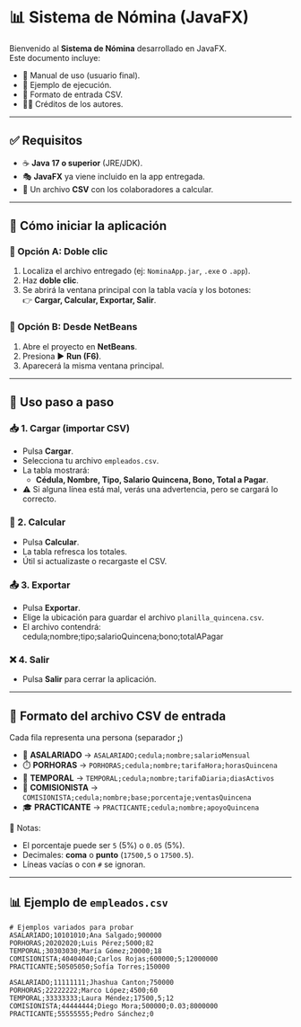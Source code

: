 # 📊 Sistema de Nómina (JavaFX)

Bienvenido al **Sistema de Nómina** desarrollado en JavaFX.  
Este documento incluye:  
- 📖 Manual de uso (usuario final).  
- 📝 Ejemplo de ejecución.  
- 📂 Formato de entrada CSV.  
- 👨‍💻 Créditos de los autores.  

---

## ✅ Requisitos

- ☕ **Java 17 o superior** (JRE/JDK).  
- 🎭 **JavaFX** ya viene incluido en la app entregada.  
- 📂 Un archivo **CSV** con los colaboradores a calcular.  

---

## 🚀 Cómo iniciar la aplicación

### 🔹 Opción A: Doble clic
1. Localiza el archivo entregado (ej: `NominaApp.jar`, `.exe` o `.app`).  
2. Haz **doble clic**.  
3. Se abrirá la ventana principal con la tabla vacía y los botones:  
   👉 **Cargar, Calcular, Exportar, Salir**.  

### 🔹 Opción B: Desde NetBeans
1. Abre el proyecto en **NetBeans**.  
2. Presiona ▶️ **Run (F6)**.  
3. Aparecerá la misma ventana principal.  

---

## 📝 Uso paso a paso

### 📥 1. Cargar (importar CSV)
- Pulsa **Cargar**.  
- Selecciona tu archivo `empleados.csv`.  
- La tabla mostrará:  
  - **Cédula, Nombre, Tipo, Salario Quincena, Bono, Total a Pagar**.  
- ⚠️ Si alguna línea está mal, verás una advertencia, pero se cargará lo correcto.  

### 🧮 2. Calcular
- Pulsa **Calcular**.  
- La tabla refresca los totales.  
- Útil si actualizaste o recargaste el CSV.  

### 📤 3. Exportar
- Pulsa **Exportar**.  
- Elige la ubicación para guardar el archivo `planilla_quincena.csv`.  
- El archivo contendrá: cedula;nombre;tipo;salarioQuincena;bono;totalAPagar


### ❌ 4. Salir
- Pulsa **Salir** para cerrar la aplicación.  

---

## 📂 Formato del archivo CSV de entrada

Cada fila representa una persona (separador **;**)  

- 👔 **ASALARIADO** → `ASALARIADO;cedula;nombre;salarioMensual`  
- ⏱️ **PORHORAS** → `PORHORAS;cedula;nombre;tarifaHora;horasQuincena`  
- 📅 **TEMPORAL** → `TEMPORAL;cedula;nombre;tarifaDiaria;diasActivos`  
- 💼 **COMISIONISTA** → `COMISIONISTA;cedula;nombre;base;porcentaje;ventasQuincena`  
- 🎓 **PRACTICANTE** → `PRACTICANTE;cedula;nombre;apoyoQuincena`  

📌 Notas:  
- El porcentaje puede ser `5` (5%) o `0.05` (5%).  
- Decimales: **coma** o **punto** (`17500,5` o `17500.5`).  
- Líneas vacías o con `#` se ignoran.  

---

## 📊 Ejemplo de `empleados.csv`

```csv
# Ejemplos variados para probar
ASALARIADO;10101010;Ana Salgado;900000
PORHORAS;20202020;Luis Pérez;5000;82
TEMPORAL;30303030;María Gómez;20000;18
COMISIONISTA;40404040;Carlos Rojas;600000;5;12000000
PRACTICANTE;50505050;Sofía Torres;150000

ASALARIADO;11111111;Jhashua Canton;750000
PORHORAS;22222222;Marco López;4500;60
TEMPORAL;33333333;Laura Méndez;17500,5;12
COMISIONISTA;44444444;Diego Mora;500000;0.03;8000000
PRACTICANTE;55555555;Pedro Sánchez;0
